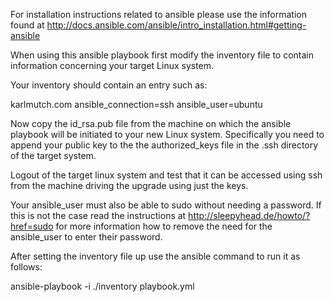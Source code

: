 For installation instructions related to ansible please use the information 
found at http://docs.ansible.com/ansible/intro_installation.html#getting-ansible

When using this ansible playbook first modify the inventory file to contain 
information concerning your target Linux system.

Your inventory should contain an entry such as:

karlmutch.com ansible_connection=ssh        ansible_user=ubuntu

Now copy the id_rsa.pub file from the machine on which the ansible playbook will be initiated 
to your new Linux system. Specifically you need to append your public key to the 
the authorized_keys file in the .ssh directory of the target system.

Logout of the target linux system and test that it can be accessed using ssh from the
machine driving the upgrade using just the keys.

Your ansible_user must also be able to sudo without needing a password. If this is not the
case read the instructions at http://sleepyhead.de/howto/?href=sudo for more information
how to remove the need for the ansible_user to enter their password.

After setting the inventory file up use the ansible command to run it as follows:

ansible-playbook -i ./inventory playbook.yml
